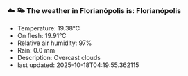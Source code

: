 ### ☁️ 🌤️  The weather in Florianópolis is: Florianópolis

- Temperature: 19.38°C
- On flesh: 19.91°C
- Relative air humidity: 97%
- Rain: 0.0 mm
- Description: Overcast clouds
- last updated: 2025-10-18T04:19:55.362115
